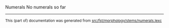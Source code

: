 Numerals
No numerals so far

* * *

<small>This (part of) documentation was generated from [src/fst/morphology/stems/numerals.lexc](https://github.com/giellalt/lang-nds/blob/main/src/fst/morphology/stems/numerals.lexc)</small>

